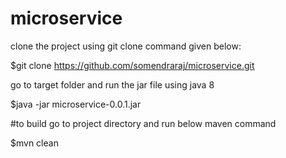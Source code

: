 # microservice


clone the project using git  clone command given below: 

$git clone https://github.com/somendraraj/microservice.git

go to target folder and run the jar file using java 8 

$java -jar microservice-0.0.1.jar

#to build go to project directory and run below maven command

$mvn clean 